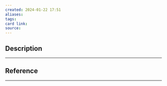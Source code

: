 ```yaml
---
created: 2024-01-22 17:51
aliases: 
tags: 
card link: 
source:
---
```

## Description
---





## Reference
---





